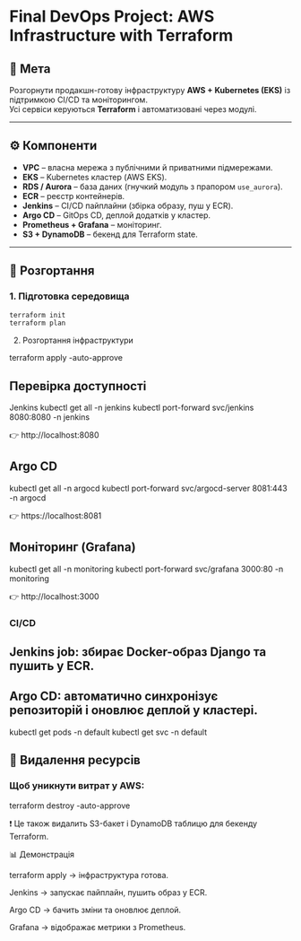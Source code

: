 # Final DevOps Project: AWS Infrastructure with Terraform

## 🎯 Мета

Розгорнути продакшн-готову інфраструктуру **AWS + Kubernetes (EKS)** із підтримкою CI/CD та моніторингом.  
Усі сервіси керуються **Terraform** і автоматизовані через модулі.

---

## ⚙️ Компоненти

- **VPC** – власна мережа з публічними й приватними підмережами.
- **EKS** – Kubernetes кластер (AWS EKS).
- **RDS / Aurora** – база даних (гнучкий модуль з прапором `use_aurora`).
- **ECR** – реєстр контейнерів.
- **Jenkins** – CI/CD пайплайни (збірка образу, пуш у ECR).
- **Argo CD** – GitOps CD, деплой додатків у кластер.
- **Prometheus + Grafana** – моніторинг.
- **S3 + DynamoDB** – бекенд для Terraform state.

---

## 🚀 Розгортання

### 1. Підготовка середовища

```bash
terraform init
terraform plan
```

2. Розгортання інфраструктури

terraform apply -auto-approve

## Перевірка доступності

Jenkins
kubectl get all -n jenkins
kubectl port-forward svc/jenkins 8080:8080 -n jenkins

👉 http://localhost:8080

## Argo CD

kubectl get all -n argocd
kubectl port-forward svc/argocd-server 8081:443 -n argocd

👉 https://localhost:8081

## Моніторинг (Grafana)

kubectl get all -n monitoring
kubectl port-forward svc/grafana 3000:80 -n monitoring

👉 http://localhost:3000

### CI/CD

## Jenkins job: збирає Docker-образ Django та пушить у ECR.

## Argo CD: автоматично синхронізує репозиторій і оновлює деплой у кластері.

kubectl get pods -n default
kubectl get svc -n default

## 🧹 Видалення ресурсів

### Щоб уникнути витрат у AWS:

terraform destroy -auto-approve

❗ Це також видалить S3-бакет і DynamoDB таблицю для бекенду Terraform.

📊 Демонстрація

terraform apply → інфраструктура готова.

Jenkins → запускає пайплайн, пушить образ у ECR.

Argo CD → бачить зміни та оновлює деплой.

Grafana → відображає метрики з Prometheus.
